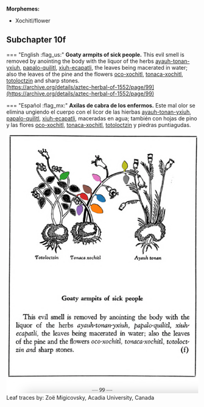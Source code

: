 
**Morphemes:**

- Xochitl/flower

## Subchapter 10f  

=== "English :flag_us:"
    **Goaty armpits of sick people.** This evil smell is removed by anointing the body with the liquor of the herbs [ayauh-tonan-yxiuh](Ayauh-tonan-yxiuh.md), [papalo-quilitl](Papalo-quilitl.md), [xiuh-ecapatli](Eca-patli.md), the leaves being macerated in water; also the leaves of the pine and the flowers [oco-xochitl](Oco-xochitl.md), [tonaca-xochitl](Tonaca-xochitl.md), [totoloctzin](Totoloctzin.md) and sharp stones.  
    [https://archive.org/details/aztec-herbal-of-1552/page/99](https://archive.org/details/aztec-herbal-of-1552/page/99)  


=== "Español :flag_mx:"
    **Axilas de cabra de los enfermos.** Este mal olor se elimina ungiendo el cuerpo con el licor de las hierbas [ayauh-tonan-yxiuh](Ayauh-tonan-yxiuh.md), [papalo-quilitl](Papalo-quilitl.md), [xiuh-ecapatli](Eca-patli.md), maceradas en agua; también con hojas de pino y las flores [oco-xochitl](Oco-xochitl.md), [tonaca-xochitl](Tonaca-xochitl.md), [totoloctzin](Totoloctzin.md) y piedras puntiagudas.  

![Z_ID182_p099_02_Tonaca-xochitl.png](assets/Z_ID182_p099_02_Tonaca-xochitl.png)  
Leaf traces by: Zoë Migicovsky, Acadia University, Canada  

